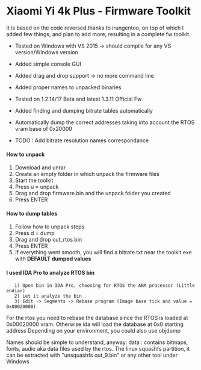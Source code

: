# Xiaomi Yi 4k Plus - Firmware Toolkit


It is based on the code reversed thanks to irungentoo, on top of which I added few things, and plan to add more, resulting in a complete fw toolkit.

* Tested on Windows with VS 2015 -> should compile for any VS version/Windows version
* Added simple console GUI
* Added drag and drop support -> no more command line
* Added proper names to unpacked binaries
* Tested on 1.2.14/17 Beta and latest 1.3.11 Official Fw
* Added finding and dumping bitrate tables automatically
* Automatically dump the correct addresses taking into account the RTOS vram base of 0x20000

* TODO : Add bitrate resolution names correspondance


#### How to unpack
1) Download and unrar
2) Create an empty folder in which unpack the firmware files
3) Start the toolkit
4) Press u = unpack
5) Drag and drop firmware.bin and the unpack folder you created
6) Press ENTER

#### How to dump tables
1) Follow how to unpack steps
2) Press d = dump
3) Drag and drop out_rtos.bin
4) Press ENTER
5) If everything went smooth, you will find a bitrate.txt near the toolkit.exe with **DEFAULT dumped values**






#### I used IDA Pro to analyze RTOS bin

	   1) Open bin in IDA Pro, choosing for RTOS the ARM processor (Little endian)
	   2) Let it analyze the bin
	   3) Edit -> Segments -> Rebase program (Image base tick and value = 0x00020000)


For the rtos you need to rebase the database since the RTOS is loaded at 0x00020000 vram. Otherwise ida will load the database at 0x0 starting address
Depending on your environment, you could also use objdump


Names should be simple to understand, anyway:
data : contains bitmaps, fonts, audio aka data files used by the rtos.
The linux squashfs partition, it can be extracted with "unsquashfs out_9.bin" or any other tool under Windows